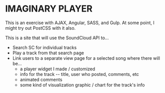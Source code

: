 # IMAGINARY PLAYER

This is an exercise with AJAX, Angular, SASS, and Gulp.  At some point, I might try out PostCSS with it also.  

This is a site that will use the SoundCloud API to...
* Search SC for individual tracks
* Play a track from that search page
* Link users to a separate view page for a selected song where there will be...
  * a player widget I made / customized
  * info for the track -- title, user who posted, comments, etc
  * animated comments
  * some kind of visualization graphic / chart for the track's info

